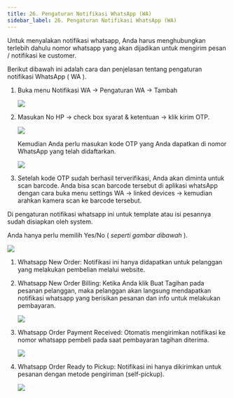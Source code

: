 ```yaml
---
title: 26. Pengaturan Notifikasi WhatsApp (WA)
sidebar_label: 26. Pengaturan Notifikasi WhatsApp (WA)
---
```

U﻿ntuk menyalakan notifikasi whatsapp, Anda harus menghubungkan terlebih dahulu nomor whatsapp yang akan dijadikan untuk mengirim pesan / notifikasi ke customer.

B﻿erikut dibawah ini adalah cara dan penjelasan tentang pengaturan notifikasi WhatsApp ( WA ).

1. B﻿uka menu Notifikasi WA -> Pengaturan WA -> Tambah

   ![](/img/pengaturan-notifikasi-wa-awal-daftar-no-wa.png)
2. M﻿asukan No HP -> check box syarat & ketentuan -> klik kirim OTP.

   ![](/img/pengaturan-notifikasi-wa-menambahkan-no-tlp-yg-ingin-didaftarkan-sbg-no-tlp-toko.png)

   K﻿emudian Anda perlu masukan kode OTP yang Anda dapatkan di nomor WhatsApp yang telah didaftarkan.

   ![](/img/pengaturan-notifikasi-wa-masukan-kode-otp.png)
3. S﻿etelah kode OTP sudah berhasil terverifikasi, Anda akan diminta untuk scan barcode. Anda bisa scan barcode tersebut di aplikasi whatsApp dengan cara buka menu settings WA -> linked devices -> kemudian arahkan kamera scan ke barcode tersebut. 

D﻿i pengaturan notifikasi whatsapp ini untuk template atau isi pesannya sudah disiapkan oleh system. 

Anda hanya perlu memilih Yes/No ( *seperti gambar dibawah* ).

![](/img/26.-pengaturan-notifikasi-wa.png)

1. W﻿hatsapp New Order: Notifikasi ini hanya didapatkan untuk pelanggan yang melakukan pembelian melalui website.
2. W﻿hatsapp New Order Billing: Ketika Anda klik Buat Tagihan pada pesanan pelanggan, maka pelanggan akan langsung mendapatkan notifikasi whatsapp yang berisikan pesanan dan info untuk melakukan pembayaran.

   ![](/img/26.-notif-wa-buat-tagihan.png)
3. W﻿hatsapp Order Payment Received: Otomatis mengirimkan notifikasi ke nomor whatsapp pembeli pada saat pembayaran tagihan diterima. 

   ![](/img/26.-notif-wa-pembayaran-diterima.png)
4. W﻿hatsapp Order Ready to Pickup: Notifikasi ini hanya dikirimkan untuk pesanan dengan metode pengiriman (self-pickup).

   ![](/img/26.-notif-wa-siap-untuk-dipickup-self-pickup-.png)